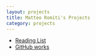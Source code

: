 ```yaml
---
layout: projects
title: Matteo Romiti's Projects
category: projects
---
```


- [Reading List](https://matteoromiti.github.io/reading-list)
- [GitHub works](https://github.com/MatteoRomiti)
